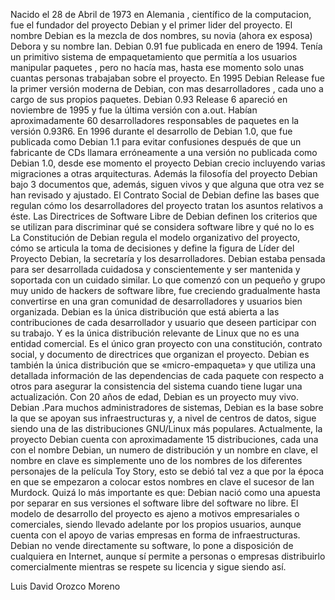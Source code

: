 Nacido el 28 de Abril de 1973 en Alemania , científico de la computacion, fue el fundador del proyecto Debian y el primer 
lider del proyecto. El nombre Debian es la mezcla de dos nombres, su novia (ahora ex esposa) Debora y su nombre Ian.
Debian 0.91 fue publicada en enero de 1994. Tenía un primitivo sistema de empaquetamiento que permitía a los usuarios 
manipular paquetes , pero no hacía mas, hasta ese momento solo unas cuantas personas trabajaban sobre el proyecto.
En 1995 Debian Release fue la primer versión moderna de Debian, con mas desarrolladores , cada uno a cargo de sus propios
paquetes.
Debian 0.93 Release 6 apareció en noviembre de 1995 y fue la última versión con a.out. Habían aproximadamente 60 desarrolladores responsables de paquetes en la versión 0.93R6. En 1996 durante el desarrollo de Debian 1.0, que fue publicada como Debian 1.1 para evitar confusiones después de que un fabricante de CDs llamara erróneamente a una versión no publicada como Debian 1.0, desde ese momento el proyecto Debian crecio incluyendo varias migraciones a otras arquitecturas.
Además la filosofía del proyecto Debian bajo 3 documentos que, además, siguen vivos y que alguna que otra vez se han revisado y ajustado.
El Contrato Social de Debian define las bases que regulan cómo los desarrolladores del proyecto tratan los asuntos relativos a éste.
Las Directrices de Software Libre de Debian definen los criterios que se utilizan para discriminar qué se considera software libre y qué no lo es
La Constitución de Debian regula el modelo organizativo del proyecto, cómo se articula la toma de decisiones y define la figura de Líder del Proyecto Debian, la secretaría y los desarrolladores.
Debian estaba pensada para ser desarrollada cuidadosa y conscientemente y ser mantenida y soportada con un cuidado similar. Lo que comenzó con un pequeño y grupo muy unido de hackers de software libre, fue creciendo gradualmente hasta convertirse en una gran comunidad de desarrolladores y usuarios bien organizada.
Debian es la única distribución que está abierta a las contribuciones de cada desarrollador y usuario que deseen participar con su trabajo. Y es la única distribución relevante de Linux que no es una entidad comercial. Es el único gran proyecto con una constitución, contrato social, y documento de directrices que organizan el proyecto. Debian es también la única distribución que se «micro-empaqueta» y que utiliza una detallada información de las dependencias de cada paquete con respecto a otros para asegurar la consistencia del sistema cuando tiene lugar una actualización.
Con 20 años de edad, Debian es un proyecto muy vivo. Debian .Para muchos administradores de sistemas, Debian es la base sobre la que se apoyan sus infraestructuras y, a nivel de centros de datos, sigue siendo una de las distribuciones GNU/Linux más populares.
Actualmente, la proyecto Debian cuenta con aproximadamente 15 distribuciones, cada una con el nombre Debian, un numero de distribución y un nombre en clave, el nombre en clave es simplemente uno de los nombres de los diferentes personajes de la película Toy Story, esto se debió tal vez a que por la época en que se empezaron a colocar estos nombres en clave el sucesor de Ian Murdock.
Quizá lo más importante es que: Debian nació como una apuesta por separar en sus versiones el software libre del software no libre. El modelo de desarrollo del proyecto es ajeno a motivos empresariales o comerciales, siendo llevado adelante por los propios usuarios, aunque cuenta con el apoyo de varias empresas en forma de infraestructuras. Debian no vende directamente su software, lo pone a disposición de cualquiera en Internet, aunque sí permite a personas o empresas distribuirlo comercialmente mientras se respete su licencia y sigue siendo así.


Luis David Orozco Moreno


